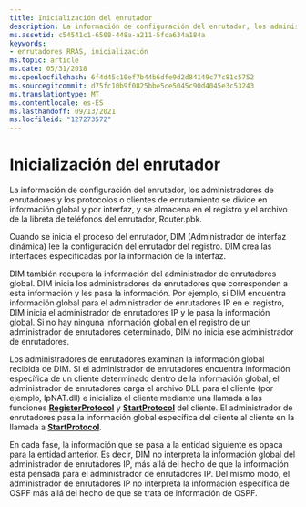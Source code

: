 ```yaml
---
title: Inicialización del enrutador
description: La información de configuración del enrutador, los administradores de enrutadores y los protocolos o clientes de enrutamiento se divide en información global y por interfaz, y se almacena en el registro y el archivo de la libreta de teléfonos del enrutador, Router.pbk.
ms.assetid: c54541c1-6508-448a-a211-5fca634a184a
keywords:
- enrutadores RRAS, inicialización
ms.topic: article
ms.date: 05/31/2018
ms.openlocfilehash: 6f4d45c10ef7b44b6dfe9d2d84149c77c81c5752
ms.sourcegitcommit: d75fc10b9f0825bbe5ce5045c90d4045e3c53243
ms.translationtype: MT
ms.contentlocale: es-ES
ms.lasthandoff: 09/13/2021
ms.locfileid: "127273572"
---
```

# <a name="router-initialization"></a>Inicialización del enrutador

La información de configuración del enrutador, los administradores de enrutadores y los protocolos o clientes de enrutamiento se divide en información global y por interfaz, y se almacena en el registro y el archivo de la libreta de teléfonos del enrutador, Router.pbk.

Cuando se inicia el proceso del enrutador, DIM (Administrador de interfaz dinámica) lee la configuración del enrutador del registro. DIM crea las interfaces especificadas por la información de la interfaz.

DIM también recupera la información del administrador de enrutadores global. DIM inicia los administradores de enrutadores que corresponden a esta información y les pasa la información. Por ejemplo, si DIM encuentra información global para el administrador de enrutadores IP en el registro, DIM inicia el administrador de enrutadores IP y le pasa la información global. Si no hay ninguna información global en el registro de un administrador de enrutadores determinado, DIM no inicia ese administrador de enrutadores.

Los administradores de enrutadores examinan la información global recibida de DIM. Si el administrador de enrutadores encuentra información específica de un cliente determinado dentro de la información global, el administrador de enrutadores carga el archivo DLL para el cliente (por ejemplo, IpNAT.dll) e inicializa el cliente mediante una llamada a las funciones [**RegisterProtocol**](/windows/desktop/api/Routprot/nc-routprot-pregister_protocol) y [**StartProtocol**](/windows/desktop/api/Routprot/nc-routprot-pstart_protocol) del cliente. El administrador de enrutadores pasa la información global específica del cliente al cliente en la llamada a [**StartProtocol**](/windows/desktop/api/Routprot/nc-routprot-pstart_protocol).

En cada fase, la información que se pasa a la entidad siguiente es opaca para la entidad anterior. Es decir, DIM no interpreta la información global del administrador de enrutadores IP, más allá del hecho de que la información está pensada para el administrador de enrutadores IP. Del mismo modo, el administrador de enrutadores IP no interpreta la información específica de OSPF más allá del hecho de que se trata de información de OSPF.

 

 




